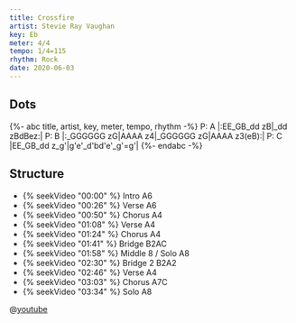 ```yaml
---
title: Crossfire
artist: Stevie Ray Vaughan
key: Eb
meter: 4/4
tempo: 1/4=115
rhythm: Rock
date: 2020-06-03
---
```


## Dots

{%- abc title, artist, key, meter, tempo, rhythm -%}
P: A
|:EE_GB_dd zB|\_dd zBdBez:|
P: B
|:\_GGGGGG zG|AAAA z4|\_GGGGGG zG|AAAA z3(eB):|
P: C
|EE_GB_dd z_g'|g'e'\_d'bd'e'\_g'=g'|
{%- endabc -%}

## Structure

- {% seekVideo "00:00" %} Intro A6
- {% seekVideo "00:26" %} Verse A6
- {% seekVideo "00:50" %} Chorus A4
- {% seekVideo "01:08" %} Verse A4
- {% seekVideo "01:24" %} Chorus A4
- {% seekVideo "01:41" %} Bridge B2AC
- {% seekVideo "01:58" %} Middle 8 / Solo A8
- {% seekVideo "02:30" %} Bridge 2 B2A2
- {% seekVideo "02:46" %} Verse A4
- {% seekVideo "03:03" %} Chorus A7C
- {% seekVideo "03:34" %} Solo A8

@[youtube](ZPBRzwIjgv4)
